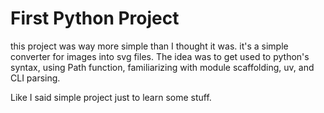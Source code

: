 # First Python Project

this project was way more simple than I thought it was. it's a simple converter for images into svg files. The idea was to get used to python's syntax, using Path function, familiarizing with module scaffolding, uv, and CLI parsing.

Like I said simple project just to learn some stuff.
